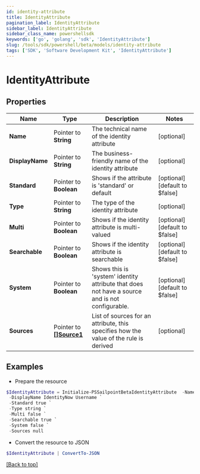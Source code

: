 ```yaml
---
id: identity-attribute
title: IdentityAttribute
pagination_label: IdentityAttribute
sidebar_label: IdentityAttribute
sidebar_class_name: powershellsdk
keywords: ['go', 'golang', 'sdk', 'IdentityAttribute'] 
slug: /tools/sdk/powershell/beta/models/identity-attribute
tags: ['SDK', 'Software Development Kit', 'IdentityAttribute']
---
```



# IdentityAttribute

## Properties

Name | Type | Description | Notes
------------ | ------------- | ------------- | -------------
**Name** |  Pointer to **String** | The technical name of the identity attribute | [optional] 
**DisplayName** |  Pointer to **String** | The business-friendly name of the identity attribute | [optional] 
**Standard** |  Pointer to **Boolean** | Shows if the attribute is &#39;standard&#39; or default | [optional] [default to $false]
**Type** |  Pointer to **String** | The type of the identity attribute | [optional] 
**Multi** |  Pointer to **Boolean** | Shows if the identity attribute is multi-valued | [optional] [default to $false]
**Searchable** |  Pointer to **Boolean** | Shows if the identity attribute is searchable | [optional] [default to $false]
**System** |  Pointer to **Boolean** | Shows this is &#39;system&#39; identity attribute that does not have a source and is not configurable. | [optional] [default to $false]
**Sources** |  Pointer to [**[]Source1**](source1) | List of sources for an attribute, this specifies how the value of the rule is derived | [optional] 

## Examples

- Prepare the resource
```powershell
$IdentityAttribute = Initialize-PSSailpointBetaIdentityAttribute  -Name uid `
 -DisplayName IdentityNow Username `
 -Standard true `
 -Type string `
 -Multi false `
 -Searchable true `
 -System false `
 -Sources null
```

- Convert the resource to JSON
```powershell
$IdentityAttribute | ConvertTo-JSON
```


[[Back to top]](#) 


